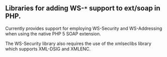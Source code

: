 ## Libraries for adding WS-`*` support to ext/soap in PHP. ##

Currently provides support for employing WS-Security and WS-Addressing when using the native PHP 5 SOAP extension.

The WS-Security library also requires the use of the xmlseclibs library which supports XML-DSIG and XMLENC.